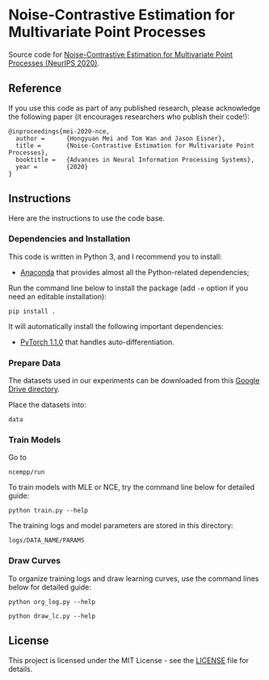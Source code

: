 # Noise-Contrastive Estimation for Multivariate Point Processes
Source code for [Noise-Contrastive Estimation for Multivariate Point Processes (NeurIPS 2020)](https://arxiv.org/abs/2011.00717).

## Reference
If you use this code as part of any published research, please acknowledge the following paper (it encourages researchers who publish their code!):

```
@inproceedings{mei-2020-nce,
  author =      {Hongyuan Mei and Tom Wan and Jason Eisner},
  title =       {Noise-Contrastive Estimation for Multivariate Point Processes},
  booktitle =   {Advances in Neural Information Processing Systems},
  year =        {2020}
}
```

## Instructions
Here are the instructions to use the code base.

### Dependencies and Installation
This code is written in Python 3, and I recommend you to install:
* [Anaconda](https://www.continuum.io/) that provides almost all the Python-related dependencies;

Run the command line below to install the package (add `-e` option if you need an editable installation):
```
pip install .
```
It will automatically install the following important dependencies: 
* [PyTorch 1.1.0](https://pytorch.org/) that handles auto-differentiation.

### Prepare Data
The datasets used in our experiments can be downloaded from this [Google Drive directory](https://drive.google.com/drive/folders/1aBq4TCkOMLFgD7sNwRybNNs4OEIlGD8H?usp=sharing). 

Place the datasets into: 
```
data
```

### Train Models
Go to
```
ncempp/run
```

To train models with MLE or NCE, try the command line below for detailed guide:
```
python train.py --help
```

The training logs and model parameters are stored in this directory: 
```
logs/DATA_NAME/PARAMS
```

### Draw Curves
To organize training logs and draw learning curves, use the command lines below for detailed guide: 
```
python org_log.py --help
```
```
python draw_lc.py --help
```

## License

This project is licensed under the MIT License - see the [LICENSE](LICENSE) file for details.
